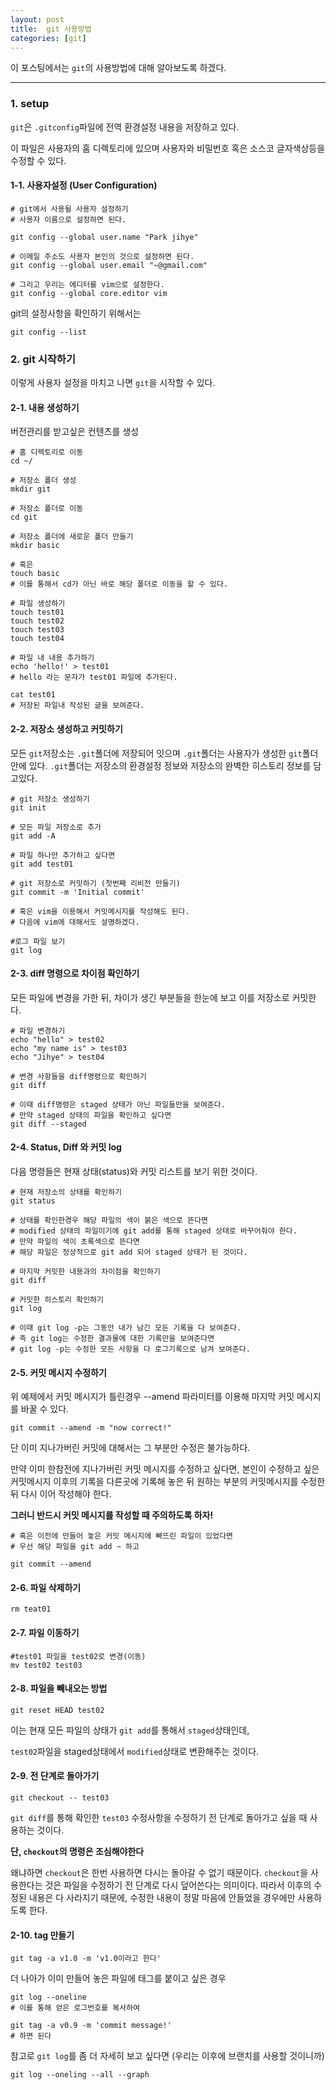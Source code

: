 ```yaml
---
layout: post
title:  git 사용방법
categories: [git]
---
```

이 포스팅에서는 `git`의 사용방법에 대해 알아보도록 하겠다.
<hr>


### 1. setup
`git`은 `.gitconfig`파일에 전역 환경설정 내용을 저장하고 있다.

이 파일은 사용자의 홈 디렉토리에 있으며 사용자와 비밀번호 혹은 소스코 글자색상등을 수정할 수 있다.


#### 1-1. 사용자설정 (User Configuration)

```
# git에서 사용될 사용자 설정하기
# 사용자 이름으로 설정하면 된다.

git config --global user.name "Park jihye"

# 이메일 주소도 사용자 본인의 것으로 설정하면 된다.
git config --global user.email "~@gmail.com"

# 그리고 우리는 에디터를 vim으로 설정한다.
git config --global core.editor vim
```
git의 설정사항을 확인하기 위해서는

```
git config --list
```


### 2. git 시작하기

이렇게 사용자 설정을 마치고 나면 `git`을 시작할 수 있다.


#### 2-1. 내용 생성하기

버전관리를 받고싶은 컨텐츠를 생성


```
# 홈 디렉토리로 이동
cd ~/

# 저장소 폴더 생성
mkdir git

# 저장소 폴더로 이동
cd git

# 저장소 폴더에 새로운 폴더 만들기
mkdir basic

# 혹은
touch basic
# 이를 통해서 cd가 아닌 바로 해당 폴더로 이동을 할 수 있다.

# 파일 생성하기
touch test01
touch test02
touch test03
touch test04

# 파일 내 내용 추가하기
echo 'hello!' > test01
# hello 라는 문자가 test01 파일에 추가된다.

cat test01
# 저장된 파일내 작성된 글을 보여준다.

```


#### 2-2. 저장소 생성하고 커밋하기

모든 `git`저장소는 `.git`폴더에 저장되어 잇으며 `.git`폴더는 사용자가 생성한 `git`폴더안에 있다. `.git`폴더는 저장소의 환경설정 정보와 저장소의 완벽한 히스토리 정보를 담고있다.

```
# git 저장소 생성하기
git init

# 모든 파일 저장소로 추가
git add -A

# 파일 하나만 추가하고 싶다면
git add test01

# git 저장소로 커밋하기 (첫번째 리비전 만들기)
git commit -m 'Initial commit'

# 혹은 vim을 이용해서 커밋메시지를 작성해도 된다.
# 다음에 vim에 대해서도 설명하겠다.

#로그 파일 보기
git log

```


#### 2-3. diff 명령으로 차이점 확인하기

모든 파일에 변경을 가한 뒤, 차이가 생긴 부분들을 한눈에 보고 이를 저장소로 커밋한다.

```
# 파일 변경하기
echo "hello" > test02
echo "my name is" > test03
echo "Jihye" > test04

# 변경 사항들을 diff명령으로 확인하기
git diff

# 이때 diff명령은 staged 상태가 아닌 파일들만을 보여준다.
# 만약 staged 상태의 파일을 확인하고 싶다면
git diff --staged
```


#### 2-4. Status, Diff 와 커밋 log

다음 명령들은 현재 상태(status)와 커밋 리스트를 보기 위한 것이다.


```
# 현재 저장소의 상태를 확인하기
git status

# 상태를 확인한경우 해당 파일의 색이 붉은 색으로 뜬다면
# modified 상태의 파일이기에 git add를 통해 staged 상태로 바꾸어줘야 한다.
# 만약 파일의 색이 초록색으로 뜬다면
# 해당 파일은 정상적으로 git add 되어 staged 상태가 된 것이다.

# 마지막 커밋한 내용과의 차이점을 확인하기
git diff

# 커밋한 히스토리 확인하기
git log

# 이때 git log -p는 그동안 내가 남긴 모든 기록을 다 보여준다.
# 즉 git log는 수정한 결과물에 대한 기록만을 보여준다면
# git log -p는 수정한 모든 사항을 다 로그기록으로 남겨 보여준다.
```


#### 2-5. 커밋 메시지 수정하기

위 예제에서 커밋 메시지가 틀린경우 --amend 파라미터를 이용해 마지막 커밋 메시지를 바꿀 수 있다.

```
git commit --amend -m "now correct!"
```

단 이미 지나가버린 커밋에 대해서는 그 부분만 수정은 불가능하다.

만약 이미 한참전에 지나가버린 커밋 메시지를 수정하고 싶다면,
본인이 수정하고 싶은 커밋메시지 이후의 기록을 다른곳에 기록해 놓은 뒤
원하는 부분의 커밋메시지를 수정한 뒤 다시 이어 작성해야 한다.

**그러니 반드시 커밋 메시지를 작성할 때 주의하도록 하자!**

```
# 혹은 이전에 만들어 놓은 커밋 메시지에 빠뜨린 파일이 있었다면
# 우선 해당 파일을 git add ~ 하고

git commit --amend
```


#### 2-6. 파일 삭제하기

```
rm teat01
```


#### 2-7. 파일 이동하기

```
#test01 파일을 test02로 변경(이동)
mv test02 test03
```


#### 2-8. 파일을 빼내오는 방법

```
git reset HEAD test02
```
이는 현재 모든 파일의 상태가 `git add`를 통해서 `staged`상태인데,

`test02`파일을 staged상태에서 `modified`상태로 변환해주는 것이다.


#### 2-9. 전 단계로 돌아가기

```
git checkout -- test03
```

`git diff`를 통해 확인한 `test03` 수정사항을 수정하기 전 단계로 돌아가고 싶을 때 사용하는 것이다.

**단, `checkout`의 명령은 조심해야한다**

왜냐하면 `checkout`은 한번 사용하면 다시는 돌아갈 수 없기 때문이다. `checkout`을 사용한다는 것은 파일을 수정하기 전 단계로 다시 덮어쓴다는 의미이다. 따라서 이후의 수정된 내용은 다 사라지기 때문에, 수정한 내용이 정말 마음에 안들었을 경우에만 사용하도록 한다.


#### 2-10. tag 만들기

```
git tag -a v1.0 -m 'v1.0이라고 한다'
```

더 나아가 이미 만들어 놓은 파일에 태그를 붙이고 싶은 경우

```
git log --oneline
# 이를 통해 얻은 로그번호를 복사하여

git tag -a v0.9 -m 'commit message!'
# 하면 된다
```



참고로 `git log`를 좀 더 자세히 보고 싶다면 (우리는 이후에 브랜치를 사용할 것이니까)

```
git log --oneling --all --graph
```
